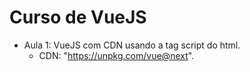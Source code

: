 # Curso de VueJS

- Aula 1: VueJS com CDN usando a tag script do html.
    - CDN: "https://unpkg.com/vue@next".